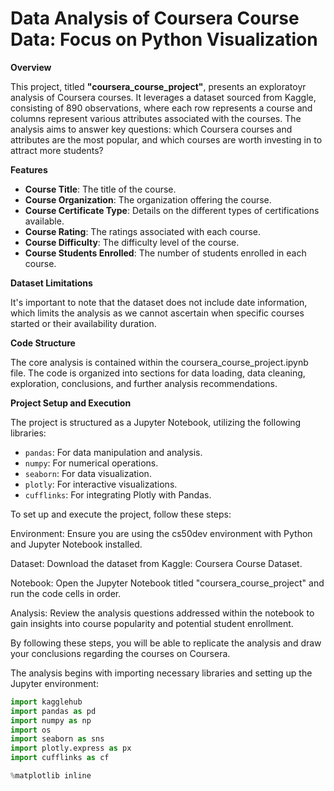 # Data Analysis of Coursera Course Data: Focus on Python Visualization

**Overview**

This project, titled **"coursera_course_project"**, presents an exploratoyr analysis of Coursera courses. It leverages a dataset sourced from Kaggle, consisting of 890 observations, where each row represents a course and columns represent various attributes associated with the courses. The analysis aims to answer key questions: which Coursera courses and attributes are the most popular, and which courses are worth investing in to attract more students?

**Features**
- **Course Title**: The title of the course.
- **Course Organization**: The organization offering the course.
- **Course Certificate Type**: Details on the different types of certifications available.
- **Course Rating**: The ratings associated with each course.
- **Course Difficulty**: The difficulty level of the course.
- **Course Students Enrolled**: The number of students enrolled in each course.

**Dataset Limitations**

It's important to note that the dataset does not include date information, which limits the analysis as we cannot ascertain when specific courses started or their availability duration.

**Code Structure**

The core analysis is contained within the coursera_course_project.ipynb file. The code is organized into sections for data loading, data cleaning, exploration, conclusions, and further analysis recommendations.

**Project Setup and Execution**

The project is structured as a Jupyter Notebook, utilizing the following libraries:
- `pandas`: For data manipulation and analysis.
- `numpy`: For numerical operations.
- `seaborn`: For data visualization.
- `plotly`: For interactive visualizations.
- `cufflinks`: For integrating Plotly with Pandas.

To set up and execute the project, follow these steps:

Environment: Ensure you are using the cs50dev environment with Python and Jupyter Notebook installed.

Dataset: Download the dataset from Kaggle: Coursera Course Dataset.

Notebook: Open the Jupyter Notebook titled "coursera_course_project" and run the code cells in order.

Analysis: Review the analysis questions addressed within the notebook to gain insights into course popularity and potential student enrollment.

By following these steps, you will be able to replicate the analysis and draw your conclusions regarding the courses on Coursera.


The analysis begins with importing necessary libraries and setting up the Jupyter environment:
```python
import kagglehub
import pandas as pd
import numpy as np
import os
import seaborn as sns
import plotly.express as px
import cufflinks as cf

%matplotlib inline
